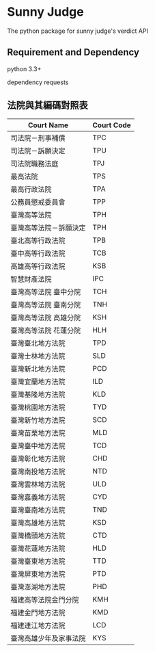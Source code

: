 # Sunny Judge
The python package for sunny judge's verdict API

## Requirement and Dependency
python 3.3+

dependency
requests

## 法院與其編碼對照表

Court Name | Court Code 
---|---
司法院－刑事補償 | TPC
司法院－訴願決定 | TPU
司法院職務法庭 | TPJ
最高法院 | TPS
最高行政法院 | TPA
公務員懲戒委員會 | TPP
臺灣高等法院 | TPH
臺灣高等法院－訴願決定 | TPH
臺北高等行政法院 | TPB
臺中高等行政法院 | TCB
高雄高等行政法院 | KSB
智慧財產法院 | IPC
臺灣高等法院 臺中分院 | TCH
臺灣高等法院 臺南分院 | TNH
臺灣高等法院 高雄分院 | KSH
臺灣高等法院 花蓮分院 | HLH
臺灣臺北地方法院 | TPD
臺灣士林地方法院 | SLD
臺灣新北地方法院 | PCD
臺灣宜蘭地方法院 | ILD
臺灣基隆地方法院 | KLD
臺灣桃園地方法院 | TYD
臺灣新竹地方法院 | SCD
臺灣苗栗地方法院 | MLD
臺灣臺中地方法院 | TCD
臺灣彰化地方法院 | CHD
臺灣南投地方法院 | NTD
臺灣雲林地方法院 | ULD
臺灣嘉義地方法院 | CYD
臺灣臺南地方法院 | TND
臺灣高雄地方法院 | KSD
臺灣橋頭地方法院 | CTD
臺灣花蓮地方法院 | HLD
臺灣臺東地方法院 | TTD
臺灣屏東地方法院 | PTD
臺灣澎湖地方法院 | PHD
福建高等法院金門分院 | KMH
福建金門地方法院 | KMD
福建連江地方法院 | LCD
臺灣高雄少年及家事法院 | KYS



